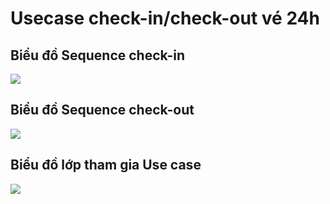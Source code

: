 # Usecase check-in/check-out vé 24h 
## Biểu đồ Sequence check-in 
![](Check-in24hticket.jpg)

## Biểu đồ Sequence check-out
![](Check-out24hticket.jpg)

## Biểu đồ lớp tham gia Use case
![](ClassDiagram.jpg)
